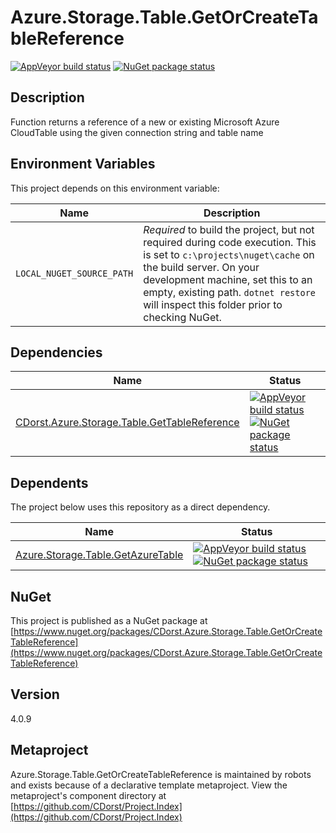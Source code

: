 # Azure.Storage.Table.GetOrCreateTableReference

[![AppVeyor build status](https://img.shields.io/appveyor/ci/cdorst/azure-storage-table-getorcreatetablereference.svg?label=AppVeyor&style=for-the-badge)](https://ci.appveyor.com/project/cdorst/azure-storage-table-getorcreatetablereference)
[![NuGet package status](https://img.shields.io/nuget/v/CDorst.Azure.Storage.Table.GetOrCreateTableReference.svg?label=NuGet&style=for-the-badge)](https://www.nuget.org/packages/CDorst.Azure.Storage.Table.GetOrCreateTableReference)

## Description

Function returns a reference of a new or existing Microsoft Azure CloudTable using the given connection string and table name

## Environment Variables

This project depends on this environment variable:

Name | Description
---- | -----------
`LOCAL_NUGET_SOURCE_PATH` | *Required* to build the project, but not required during code execution. This is set to `c:\projects\nuget\cache` on the build server. On your development machine, set this to an empty, existing path. `dotnet restore` will inspect this folder prior to checking NuGet.

## Dependencies

Name | Status
---- | ------
[CDorst.Azure.Storage.Table.GetTableReference](https://github.com/CDorst/Azure.Storage.Table.GetTableReference) | [![AppVeyor build status](https://img.shields.io/appveyor/ci/cdorst/azure-storage-table-gettablereference.svg?label=AppVeyor&style=flat-square)](https://ci.appveyor.com/project/cdorst/azure-storage-table-gettablereference) [![NuGet package status](https://img.shields.io/nuget/v/CDorst.Azure.Storage.Table.GetTableReference.svg?label=NuGet&style=flat-square)](https://www.nuget.org/packages/CDorst.Azure.Storage.Table.GetTableReference)

## Dependents

The project below uses this repository as a direct dependency.

Name | Status
---- | ------
[Azure.Storage.Table.GetAzureTable](https://github.com/CDorst/Azure.Storage.Table.GetAzureTable) | [![AppVeyor build status](https://img.shields.io/appveyor/ci/cdorst/azure-storage-table-getazuretable.svg?label=AppVeyor&style=flat-square)](https://ci.appveyor.com/project/cdorst/azure-storage-table-getazuretable) [![NuGet package status](https://img.shields.io/nuget/v/CDorst.Azure.Storage.Table.GetAzureTable.svg?label=NuGet&style=flat-square)](https://www.nuget.org/packages/CDorst.Azure.Storage.Table.GetAzureTable)

## NuGet


This project is published as a NuGet package at [https://www.nuget.org/packages/CDorst.Azure.Storage.Table.GetOrCreateTableReference](https://www.nuget.org/packages/CDorst.Azure.Storage.Table.GetOrCreateTableReference)

## Version

4.0.9

## Metaproject

Azure.Storage.Table.GetOrCreateTableReference is maintained by robots and exists because of a declarative template metaproject. View the metaproject's component directory at [https://github.com/CDorst/Project.Index](https://github.com/CDorst/Project.Index)

